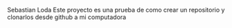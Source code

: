Sebastian Loda
Este proyecto es una prueba de como crear un repositorio y clonarlos desde github a mi computadora